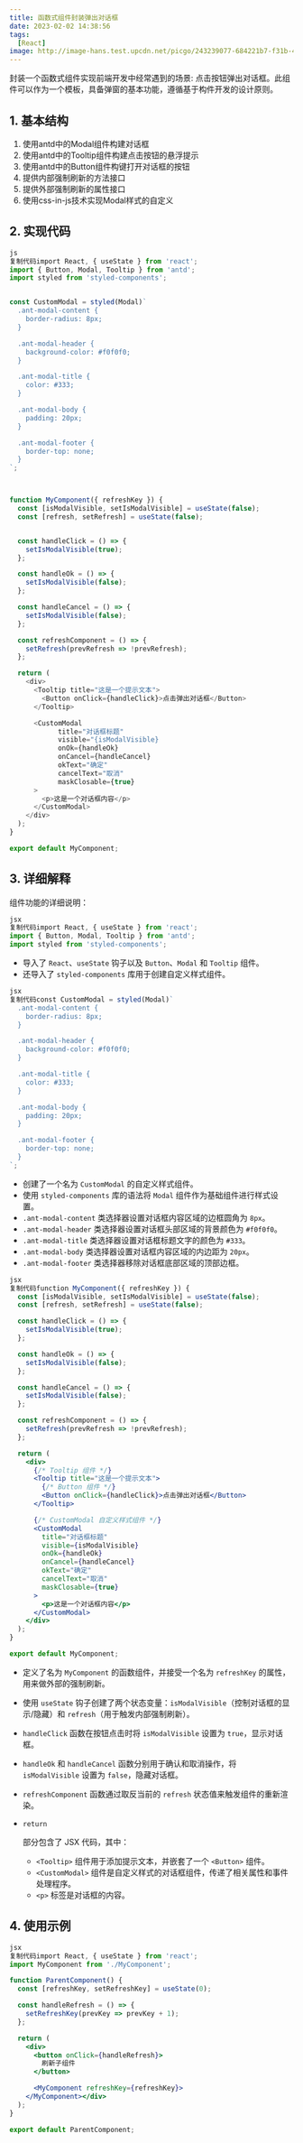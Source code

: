 ```yaml
---
title: 函数式组件封装弹出对话框
date: 2023-02-02 14:38:56
tags:
  [React]
image: http://image-hans.test.upcdn.net/picgo/243239077-684221b7-f31b-4e71-b6b5-5380245bda42.png
---
```


封装一个函数式组件实现前端开发中经常遇到的场景: 点击按钮弹出对话框。此组件可以作为一个模板，具备弹窗的基本功能，遵循基于构件开发的设计原则。

## 1. 基本结构

1. 使用antd中的Modal组件构建对话框
2. 使用antd中的Tooltip组件构建点击按钮的悬浮提示
3. 使用antd中的Button组件构键打开对话框的按钮
4. 提供内部强制刷新的方法接口
5. 提供外部强制刷新的属性接口
6. 使用css-in-js技术实现Modal样式的自定义

## 2. 实现代码

```js
js
复制代码import React, { useState } from 'react';
import { Button, Modal, Tooltip } from 'antd';
import styled from 'styled-components'; 


const CustomModal = styled(Modal)`
  .ant-modal-content {
    border-radius: 8px;
  }

  .ant-modal-header {
    background-color: #f0f0f0;
  }

  .ant-modal-title {
    color: #333;
  }

  .ant-modal-body {
    padding: 20px;
  }

  .ant-modal-footer {
    border-top: none;
  }
`;



function MyComponent({ refreshKey }) {
  const [isModalVisible, setIsModalVisible] = useState(false);
  const [refresh, setRefresh] = useState(false);


  const handleClick = () => {
    setIsModalVisible(true);
  };

  const handleOk = () => {
    setIsModalVisible(false);
  };

  const handleCancel = () => {
    setIsModalVisible(false);
  };

  const refreshComponent = () => {
    setRefresh(prevRefresh => !prevRefresh);
  };

  return (
    <div>
      <Tooltip title="这是一个提示文本">
        <Button onClick={handleClick}>点击弹出对话框</Button>
      </Tooltip>

      <CustomModal 
            title="对话框标题" 
            visible="{isModalVisible}
            onOk={handleOk}
            onCancel={handleCancel}
            okText="确定" 
            cancelText="取消" 
            maskClosable={true}
      >
        <p>这是一个对话框内容</p>
      </CustomModal>
    </div>
  );
}

export default MyComponent;
```

## 3. 详细解释

组件功能的详细说明：

```jsx
jsx
复制代码import React, { useState } from 'react';
import { Button, Modal, Tooltip } from 'antd';
import styled from 'styled-components';
```

- 导入了 `React`、`useState` 钩子以及 `Button`、`Modal` 和 `Tooltip` 组件。
- 还导入了 `styled-components` 库用于创建自定义样式组件。

```jsx
jsx
复制代码const CustomModal = styled(Modal)`
  .ant-modal-content {
    border-radius: 8px;
  }

  .ant-modal-header {
    background-color: #f0f0f0;
  }

  .ant-modal-title {
    color: #333;
  }

  .ant-modal-body {
    padding: 20px;
  }

  .ant-modal-footer {
    border-top: none;
  }
`;
```

- 创建了一个名为 `CustomModal` 的自定义样式组件。
- 使用 `styled-components` 库的语法将 `Modal` 组件作为基础组件进行样式设置。
- `.ant-modal-content` 类选择器设置对话框内容区域的边框圆角为 `8px`。
- `.ant-modal-header` 类选择器设置对话框头部区域的背景颜色为 `#f0f0f0`。
- `.ant-modal-title` 类选择器设置对话框标题文字的颜色为 `#333`。
- `.ant-modal-body` 类选择器设置对话框内容区域的内边距为 `20px`。
- `.ant-modal-footer` 类选择器移除对话框底部区域的顶部边框。

```jsx
jsx
复制代码function MyComponent({ refreshKey }) {
  const [isModalVisible, setIsModalVisible] = useState(false);
  const [refresh, setRefresh] = useState(false);

  const handleClick = () => {
    setIsModalVisible(true);
  };

  const handleOk = () => {
    setIsModalVisible(false);
  };

  const handleCancel = () => {
    setIsModalVisible(false);
  };

  const refreshComponent = () => {
    setRefresh(prevRefresh => !prevRefresh);
  };

  return (
    <div>
      {/* Tooltip 组件 */}
      <Tooltip title="这是一个提示文本">
        {/* Button 组件 */}
        <Button onClick={handleClick}>点击弹出对话框</Button>
      </Tooltip>

      {/* CustomModal 自定义样式组件 */}
      <CustomModal 
        title="对话框标题" 
        visible={isModalVisible}
        onOk={handleOk}
        onCancel={handleCancel}
        okText="确定"
        cancelText="取消"
        maskClosable={true}
      >
        <p>这是一个对话框内容</p>
      </CustomModal>
    </div>
  );
}

export default MyComponent;
```

- 定义了名为 `MyComponent` 的函数组件，并接受一个名为 `refreshKey` 的属性，用来做外部的强制刷新。

- 使用 `useState` 钩子创建了两个状态变量：`isModalVisible`（控制对话框的显示/隐藏）和 `refresh`（用于触发内部强制刷新）。

- `handleClick` 函数在按钮点击时将 `isModalVisible` 设置为 `true`，显示对话框。

- `handleOk` 和 `handleCancel` 函数分别用于确认和取消操作，将 `isModalVisible` 设置为 `false`，隐藏对话框。

- `refreshComponent` 函数通过取反当前的 `refresh` 状态值来触发组件的重新渲染。

- ```
  return
  ```

   部分包含了 JSX 代码，其中：

  - `<Tooltip>` 组件用于添加提示文本，并嵌套了一个 `<Button>` 组件。
  - `<CustomModal>` 组件是自定义样式的对话框组件，传递了相关属性和事件处理程序。
  - `<p>` 标签是对话框的内容。

## 4. 使用示例

```jsx
jsx
复制代码import React, { useState } from 'react';
import MyComponent from './MyComponent';

function ParentComponent() {
  const [refreshKey, setRefreshKey] = useState(0);

  const handleRefresh = () => {
    setRefreshKey(prevKey => prevKey + 1);
  };

  return (
    <div>
      <button onClick={handleRefresh}>
        刷新子组件
      </button>

      <MyComponent refreshKey={refreshKey}>
    </MyComponent></div>
  );
}

export default ParentComponent;
```

